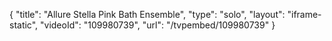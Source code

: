 {
    "title": "Allure Stella Pink Bath Ensemble",
    "type": "solo",
    "layout": "iframe-static",
    "videoId": "109980739",
    "url": "\/tvpembed\/109980739"
}